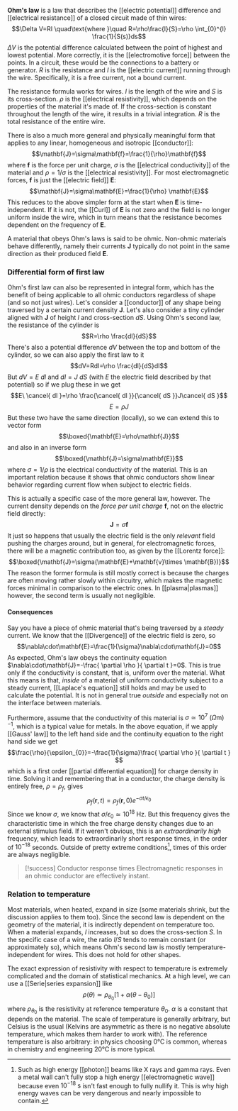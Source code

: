 **Ohm's law** is a law that describes the [[electric potential]] difference and [[electrical resistance]] of a closed circuit made of thin wires:
$$\Delta V=RI \quad\text{where }\quad R=\rho\frac{l}{S}=\rho \int_{0}^{l} \frac{1}{S(s)}ds$$
$\Delta V$ is the potential difference calculated between the point of highest and lowest potential. More correctly, it is the [[electromotive force]] between the points. In a circuit, these would be the connections to a battery or generator. $R$ is the resistance and $I$ is the [[electric current]] running through the wire. Specifically, it is a free current, not a bound current.

The resistance formula works for wires. $l$ is the length of the wire and $S$ is its cross-section. $\rho$ is the [[electrical resistivity]], which depends on the properties of the material it's made of. If the cross-section is constant throughout the length of the wire, it results in a trivial integration. $R$ is the total resistance of the entire wire.

There is also a much more general and physically meaningful form that applies to any linear, homogeneous and isotropic [[conductor]]:
$$\mathbf{J}=\sigma\mathbf{f}=\frac{1}{\rho}\mathbf{f}$$
where $\mathbf{f}$ is the force per unit charge, $\sigma$ is the [[electrical conductivity]] of the material and $\rho=1/\sigma$ is the [[electrical resistivity]]. For most electromagnetic forces, $\mathbf{f}$ is just the [[electric field]] $\mathbf{E}$:
$$\mathbf{J}=\sigma\mathbf{E}=\frac{1}{\rho} \mathbf{E}$$
This reduces to the above simpler form at the start when $\mathbf{E}$ is time-independent. If it is not, the [[Curl]] of $\mathbf{E}$ is not zero and the field is no longer uniform inside the wire, which in turn means that the resistance becomes dependent on the frequency of $\mathbf{E}$.

A material that obeys Ohm's laws is said to be ohmic. Non-ohmic materials behave differently, namely their currents $\mathbf{J}$ typically do not point in the same direction as their produced field $\mathbf{E}$.
### Differential form of first law
Ohm's first law can also be represented in integral form, which has the benefit of being applicable to all ohmic conductors regardless of shape (and so not just wires). Let's consider a [[conductor]] of any shape being traversed by a certain current density $\mathbf{J}$. Let's also consider a tiny cylinder aligned with $\mathbf{J}$ of height $l$ and cross-section $dS$. Using Ohm's second law, the resistance of the cylinder is
$$R=\rho \frac{dl}{dS}$$
There's also a potential difference $dV$ between the top and bottom of the cylinder, so we can also apply the first law to it
$$dV=RdI=\rho \frac{dl}{dS}dI$$
But $dV=E\ dl$ and $dI=J\ dS$ (with $E$ the electric field described by that potential) so if we plug these in we get
$$E\ \cancel{ dl }=\rho \frac{\cancel{ dl }}{\cancel{ dS }}J\cancel{ dS }$$
$$E=\rho J$$
But these two have the same direction (locally), so we can extend this to vector form
$$\boxed{\mathbf{E}=\rho\mathbf{J}}$$
and also in an inverse form
$$\boxed{\mathbf{J}=\sigma\mathbf{E}}$$
where $\sigma=1/\rho$ is the electrical conductivity of the material. This is an important relation because it shows that ohmic conductors show linear behavior regarding current flow when subject to electric fields.

This is actually a specific case of the more general law, however. The current density depends on the *force per unit charge* $\mathbf{f}$, not on the electric field directly:
$$\mathbf{J}=\sigma\mathbf{f}$$
It just so happens that usually the electric field is the only *relevant* field pushing the charges around, but in general, for electromagnetic forces, there will be a magnetic contribution too, as given by the [[Lorentz force]]:
$$\boxed{\mathbf{J}=\sigma(\mathbf{E}+\mathbf{v}\times \mathbf{B})}$$
The reason the former formula is still mostly correct is because the charges are often moving rather slowly within circuitry, which makes the magnetic forces minimal in comparison to the electric ones. In [[plasma|plasmas]] however, the second term is usually not negligible.
#### Consequences
Say you have a piece of ohmic material that's being traversed by a *steady* current. We know that the [[Divergence]] of the electric field is zero, so
$$\nabla\cdot\mathbf{E}=\frac{1}{\sigma}\nabla\cdot\mathbf{J}=0$$
As expected, Ohm's law obeys the continuity equation $\nabla\cdot\mathbf{J}=-\frac{ \partial \rho }{ \partial t }=0$. This is true only if the conductivity is constant, that is, uniform over the material. What this means is that, *inside* of a material of uniform conductivity subject to a steady current, [[Laplace's equation]] still holds and may be used to calculate the potential. It is not in general true *outside* and especially not on the interface between materials.

Furthermore, assume that the conductivity of this material is $\sigma \simeq 10^{7}\ (\Omega\text{m})^{-1}$, which is a typical value for metals. In the above equation, if we apply [[Gauss' law]] to the left hand side and the continuity equation to the right hand side we get
$$\frac{\rho}{\epsilon_{0}}=-\frac{1}{\sigma}\frac{ \partial \rho }{ \partial t } $$
which is a first order [[partial differential equation]] for charge density in time. Solving it and remembering that in a conductor, the charge density is entirely free, $\rho=\rho_{f}$, gives
$$\rho_{f}(\mathbf{r},t)=\rho_{f}(\mathbf{r},0)e^{-\sigma t/\epsilon_{0}}$$
Since we know $\sigma$, we know that $\sigma/\epsilon_{0}\simeq 10^{18}\text{ Hz}$. But this frequency gives the characteristic time in which the free charge density changes due to an external stimulus field. If it weren't obvious, this is an *extraordinarily high* frequency, which leads to extraordinarily short response times, in the order of $10^{-18}$ seconds. Outside of pretty extreme conditions[^1], times of this order are always negligible.

> [!success] Conductor response times
> Electromagnetic responses in an ohmic conductor are effectively instant.
### Relation to temperature
Most materials, when heated, expand in size (some materials shrink, but the discussion applies to them too). Since the second law is dependent on the geometry of the material, it is indirectly dependent on temperature too. When a material expands, $l$ increases, but so does the cross-section $S$. In the specific case of a wire, the ratio $l/S$ tends to remain constant (or approximately so), which means Ohm's second law is mostly temperature-independent for wires. This does not hold for other shapes.

The exact expression of resistivity with respect to temperature is extremely complicated and the domain of statistical mechanics. At a high level, we can use a [[Serie|series expansion]] like
$$\rho(\theta)\simeq\rho_{\theta_{0}}[1+\alpha(\theta-\theta_{0})]$$
where $\rho_{\theta_{0}}$ is the resistivity at reference temperature $\theta_{0}$. $\alpha$ is a constant that depends on the material. The scale of temperature is generally arbitrary, but Celsius is the usual (Kelvins are asymmetric as there is no negative absolute temperature, which makes them harder to work with). The reference temperature is also arbitrary: in physics choosing 0°C is common, whereas in chemistry and engineering 20°C is more typical.

[^1]: Such as high energy [[photon]] beams like X rays and gamma rays. Even a metal wall can't fully stop a high energy [[electromagnetic wave]] because even $10^{-18}\text{ s}$ isn't fast enough to fully nullify it. This is why high energy waves can be very dangerous and nearly impossible to contain.
